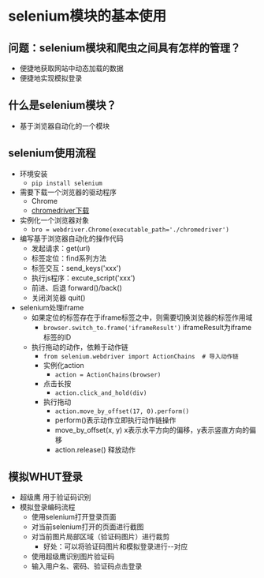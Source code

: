 # selenium模块的基本使用

## 问题：selenium模块和爬虫之间具有怎样的管理？
- 便捷地获取网站中动态加载的数据
- 便捷地实现模拟登录

## 什么是selenium模块？
- 基于浏览器自动化的一个模块

## selenium使用流程
- 环境安装
    - `pip install selenium`
- 需要下载一个浏览器的驱动程序
    - Chrome
    - [chromedriver下载](https://blog.csdn.net/One_of_them/article/details/82560880)
- 实例化一个浏览器对象
    - `bro = webdriver.Chrome(executable_path='./chromedriver')`
- 编写基于浏览器自动化的操作代码
    - 发起请求：get(url)
    - 标签定位：find系列方法
    - 标签交互：send_keys('xxx')
    - 执行js程序：excute_script('xxx')
    - 前进、后退 forward()/back()
    - 关闭浏览器 quit()
- selenium处理iframe
    - 如果定位的标签存在于iframe标签之中，则需要切换浏览器的标签作用域
        - `browser.switch_to.frame('iframeResult')` iframeResult为iframe标签的ID
    - 执行拖动的动作，依赖于动作链
        - `from selenium.webdriver import ActionChains  # 导入动作链`
        - 实例化action
            - `action = ActionChains(browser)`
        - 点击长按
            - `action.click_and_hold(div)`
        - 执行拖动
            - `action.move_by_offset(17, 0).perform()`
            - perform()表示动作立即执行动作链操作
            - move_by_offset(x, y) x表示水平方向的偏移，y表示竖直方向的偏移
            - action.release() 释放动作

## 模拟WHUT登录
- 超级鹰 用于验证码识别
- 模拟登录编码流程
    - 使用selenium打开登录页面
    - 对当前selenium打开的页面进行截图
    - 对当前图片局部区域（验证码图片）进行裁剪
        - 好处：可以将验证码图片和模拟登录进行--对应
     - 使用超级鹰识别图片验证码
     - 输入用户名、密码、验证码点击登录